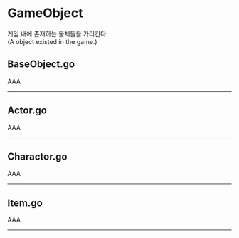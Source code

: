 # GameObject

게임 내에 존재하는 물체들을 가리킨다.  
(A object existed in the game.)

## BaseObject.go

AAA

---

## Actor.go

AAA

---

## Charactor.go

AAA

---

## Item.go

AAA

---